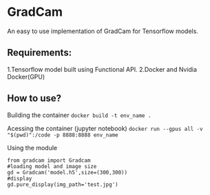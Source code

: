 # GradCam

An easy to use implementation of GradCam for Tensorflow models.

## Requirements:
1.Tensorflow model built using Functional API.
2.Docker and Nvidia Docker(GPU)


## How to use?
Building the container
`docker build -t env_name .`

Acessing the container (jupyter notebook)
`docker run --gpus all -v "$(pwd)":/code -p 8888:8888 env_name`

Using the module
```
from gradcam import Gradcam
#loading model and image size
gd = Gradcam('model.h5',size=(300,300))
#display
gd.pure_display(img_path='test.jpg')
``` 
